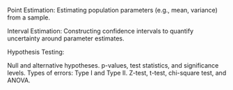 Point Estimation: Estimating population parameters (e.g., mean, variance) from a sample.

Interval Estimation: Constructing confidence intervals to quantify uncertainty around parameter estimates.

Hypothesis Testing:

Null and alternative hypotheses.
p-values, test statistics, and significance levels.
Types of errors: Type I and Type II.
Z-test, t-test, chi-square test, and ANOVA.
